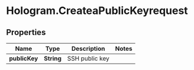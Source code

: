 # Hologram.CreateaPublicKeyrequest

## Properties
Name | Type | Description | Notes
------------ | ------------- | ------------- | -------------
**publicKey** | **String** | SSH public key | 


